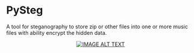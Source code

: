 # PySteg
A tool for steganography to store zip or other files into one or more music files with ability encrypt the hidden data.


<div align="center">
  <a href="https://www.youtube.com/watch?v=jnpDOqj1r5A"><img src="https://img.youtube.com/vi/jnpDOqj1r5A/0.jpg" alt="IMAGE ALT TEXT"></a>
</div>
